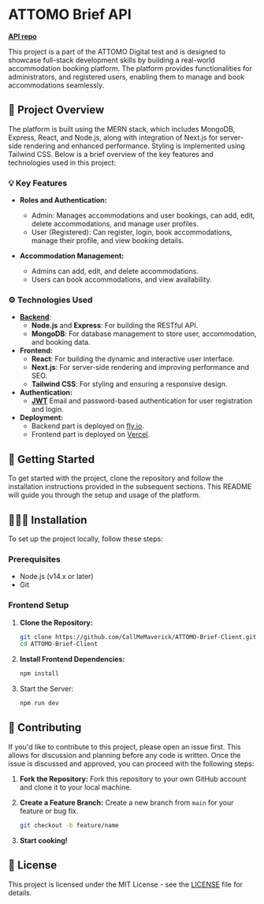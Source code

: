 # ATTOMO Brief API

[**API repo**](https://github.com/CallMeMaverick/ATTOMO-Brief-API)

This project is a part of the ATTOMO Digital test and is designed to showcase full-stack development skills by building a real-world accommodation booking platform. The platform provides functionalities for administrators, and registered users, enabling them to manage and book accommodations seamlessly.


## 🔎 Project Overview

The platform is built using the MERN stack, which includes MongoDB, Express, React, and Node.js, along with integration of Next.js for server-side rendering and enhanced performance. Styling is implemented using Tailwind CSS. Below is a brief overview of the key features and technologies used in this project:


### 💡 Key Features

- **Roles and Authentication:**
  - Admin: Manages accommodations and user bookings, can add, edit, delete accommodations, and manage user profiles.
  - User (Registered): Can register, login, book accommodations, manage their profile, and view booking details.

- **Accommodation Management:**
  - Admins can add, edit, and delete accommodations.
  - Users can book accommodations, and view availability.

### ⚙️ Technologies Used

- [**Backend**](https://github.com/CallMeMaverick/ATTOMO-Brief-API):
  - **Node.js** and **Express**: For building the RESTful API.
  - **MongoDB**: For database management to store user, accommodation, and booking data.
- **Frontend:**
  - **React**: For building the dynamic and interactive user interface.
  - **Next.js**: For server-side rendering and improving performance and SEO.
  - **Tailwind CSS**: For styling and ensuring a responsive design.
- **Authentication:**
  - [**JWT**](https://jwt.io/) Email and password-based authentication for user registration and login.
- **Deployment:**
  - Backend part is deployed on [fly.io](https://fly.io/).
  - Frontend part is deployed on [Vercel](https://github.com/vercel).

## 🛫 Getting Started

To get started with the project, clone the repository and follow the installation instructions provided in the subsequent sections. This README will guide you through the setup and usage of the platform.

## 👨🏻‍🎓 Installation

To set up the project locally, follow these steps:

### Prerequisites

- Node.js (v14.x or later)
- Git

### Frontend Setup

1. **Clone the Repository:**
   ```bash
   git clone https://github.com/CallMeMaverick/ATTOMO-Brief-Client.git
   cd ATTOMO-Brief-Client
   ```

2. **Install Frontend Dependencies:**
   ```bash
   npm install
   ```
3. Start the Server:
   ```bash
   npm run dev
   ```

## 🤝 Contributing
If you'd like to contribute to this project, please open an issue first. This allows for discussion and planning before any code is written. Once the issue is discussed and approved, you can proceed with the following steps:

1. **Fork the Repository:**
   Fork this repository to your own GitHub account and clone it to your local machine.

2. **Create a Feature Branch:**
   Create a new branch from `main` for your feature or bug fix.
   ```bash
   git checkout -b feature/name
   ```

3. **Start cooking!**

## 📄 License
This project is licensed under the MIT License - see the [LICENSE](LICENSE) file for details. 
